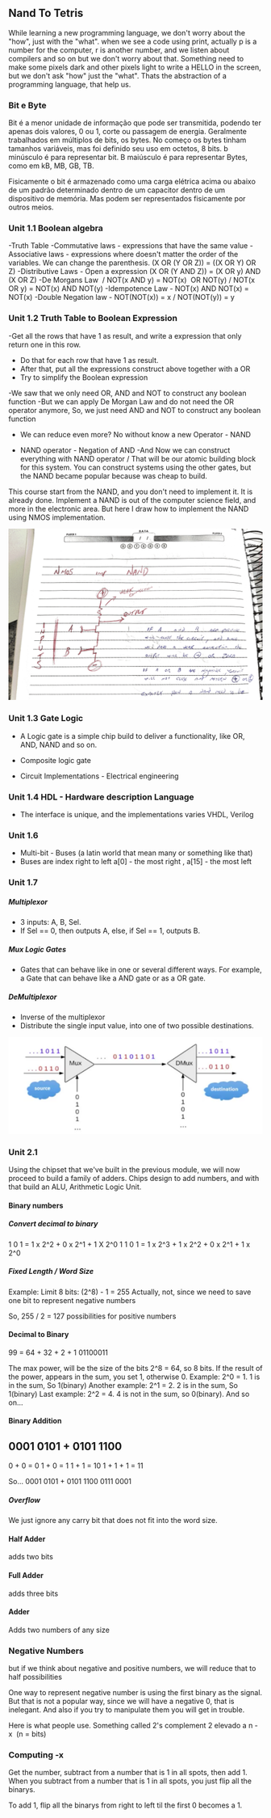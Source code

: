 ## Nand To Tetris

While learning a new programming language, we don't worry about the "how", just with the "what". when we see a code using print, actually p is a number for the computer, r is another number, and we listen about compilers and so on but we don't worry about that. Something need to make some pixels dark and other pixels light to write a HELLO in the screen, but we don't ask "how" just the "what". Thats the abstraction of a programming language, that help us.

### Bit e Byte
Bit é a menor unidade de informação que pode ser transmitida, podendo ter apenas dois valores, 0 ou 1, corte ou passagem de energia. Geralmente trabalhados em múltiplos de bits, os bytes. No começo os bytes tinham tamanhos variáveis, mas foi definido seu uso em octetos, 8 bits. b minúsculo é para representar bit. B maiúsculo é para representar Bytes, como em kB, MB, GB, TB.

Fisicamente o bit é armazenado como uma carga elétrica acima ou abaixo de um padrão determinado dentro de um capacitor dentro de um dispositivo de memória. Mas podem ser representados fisicamente por outros meios.

### Unit 1.1 Boolean algebra
-Truth Table
-Commutative laws - expressions that have the same value
-Associative laws - expressions where doesn't matter the order of the variables. We can change the parenthesis.
(X OR (Y OR Z)) = ((X OR Y) OR Z)
-Distributive Laws - Open a expression (X OR (Y AND Z)) = (X OR y) AND (X OR Z)
-De Morgans Law  / NOT(x AND y) = NOT(x)  OR NOT(y) / NOT(x OR y) = NOT(x) AND NOT(y)
-Idempotence Law - NOT(x) AND NOT(x) = NOT(x)
-Double Negation law - NOT(NOT(x)) = x / NOT(NOT(y)) = y

### Unit 1.2 Truth Table to Boolean Expression
-Get all the rows that have 1 as result, and write a expression that only return one in this row.
- Do that for each row that have 1 as result.
- After that, put all the expressions construct above together with a OR
- Try to simplify the Boolean expression

-We saw that we only need OR, AND and NOT to construct any boolean function
-But we can apply De Morgan Law and do not need the OR operator anymore, So, we just need AND and NOT to construct any boolean function
- We can reduce even more? No without know a new Operator - NAND

- NAND operator - Negation of AND
-And Now we can construct everything with NAND operator / That will be our atomic building block for this system.
You can construct systems using the other gates, but the NAND became popular because was cheap to build.

This course start from the NAND, and you don't need to implement it. It is already done.
Implement a NAND is out of the computer science field, and more in the electronic area.
But here I draw how to implement the NAND using NMOS implementation.

![Nand Implementation](images/nand_implementation.png)

### Unit 1.3 Gate Logic
- A Logic gate is a simple chip build to deliver a functionality, like OR, AND, NAND and so on.
- Composite logic gate

- Circuit Implementations - Electrical engineering 

### Unit 1.4 HDL - Hardware description Language

- The interface is unique, and the implementations varies
VHDL, Verilog

### Unit 1.6
- Multi-bit - Buses (a latin world that mean many or something like that)
- Buses are index right to left a[0] - the most right , a[15] - the most left

### Unit 1.7

##### Multiplexor
- 3 inputs: A, B, Sel.
- If Sel == 0, then outputs A, else, if Sel == 1, outputs B.

##### Mux Logic Gates
- Gates that can behave like in one or several different ways. For example, a Gate that can behave like a AND gate or as a OR gate.

##### DeMultiplexor
- Inverse of the multiplexor
- Distribute the single input value, into one of two possible destinations.

![Mux Demux Implementation](images/mux-dmux.png)


### Unit 2.1 

Using the chipset that we've built in the previous module, we will now proceed to build a family of adders. Chips design to add numbers, and with that build an ALU, Arithmetic Logic Unit.

#### Binary numbers

##### Convert decimal to binary
1 0 1 = 1 x 2^2 + 0 x 2^1 + 1 X 2^0
1 1 0 1 = 1 x 2^3 + 1 x 2^2 + 0 x 2^1 + 1 x 2^0

##### Fixed Length / Word Size
Example: Limit 8 bits: (2^8) - 1 = 255
Actually, not, since we need to save one bit to represent negative numbers

So, 255 / 2 = 127 possibilities for positive numbers

#### Decimal to Binary

99 = 64 + 32 + 2 + 1
01100011

The max power, will be the size of the bits 2^8 = 64, so 8 bits.
If the result of the power, appears in the sum, you set 1, otherwise 0.
Example: 2^0 = 1. 1 is in the sum, So 1(binary)
Another example: 2^1 = 2. 2 is in the sum, So 1(binary)
Last example: 2^2 = 4. 4 is not in the sum, so 0(binary).
And so on...

#### Binary Addition

 0001 0101
+
 0101 1100
-----------

0 + 0 = 0
1 + 0 = 1
1 + 1 = 10
1 + 1 + 1 = 11

So...
 0001 0101
+
 0101 1100
 0111 0001 

##### Overflow
We just ignore any carry bit that does not fit into the word size.


#### Half Adder
adds two bits

#### Full Adder
adds three bits

#### Adder
Adds two numbers of any size

### Negative Numbers
but if we think about negative and positive numbers, we will reduce that to half possibilities

One way to represent negative number is using the first binary as the signal. But that is not a popular way, since we will have a negative 0, that is inelegant. And also if you try to manipulate them you will get in trouble.

Here is what people use. Something called 2's complement
2 elevado a n - x  (n = bits)

### Computing -x
Get the number, subtract from a number that is 1 in all spots, then add 1.
When you subtract from a number that is 1 in all spots, you just flip all the binarys.

To add 1, flip all the binarys from right to left til the first 0 becomes a 1.

